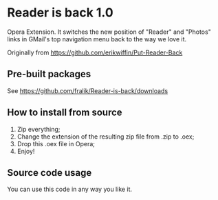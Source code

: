 # Reader is back 1.0

Opera Extension. It switches the new position of "Reader" and "Photos" links
in GMail's top navigation menu back to the way we love it.

Originally from https://github.com/erikwiffin/Put-Reader-Back

## Pre-built packages
See https://github.com/fralik/Reader-is-back/downloads 

## How to install from source
1. Zip everything;
2. Change the extension of the resulting zip file from .zip to .oex;
3. Drop this .oex file in Opera;
4. Enjoy!

## Source code usage
You can use this code in any way you like it.